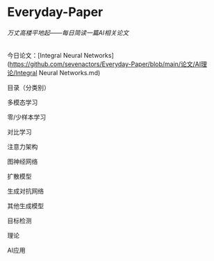 # Everyday-Paper

###### 万丈高楼平地起——每日简读一篇AI相关论文

今日论文：[Integral Neural Networks](https://github.com/sevenactors/Everyday-Paper/blob/main/论文/AI理论/Integral Neural Networks.md)

  

目录（分类别）

多模态学习

零/少样本学习

对比学习

注意力架构

图神经网络

扩散模型

生成对抗网络

其他生成模型

目标检测

理论

AI应用